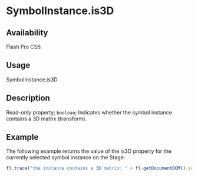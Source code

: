 # SymbolInstance.is3D

## Availability

Flash Pro CS6.

## Usage

SymbolInstance.is3D

## Description

Read-only property; `boolean`; Indicates whether the symbol instance contains a 3D matrix (transform).

## Example

The following example returns the value of the is3D property for the currently selected symbol instance on the Stage:

```javascript
fl.trace("the instance contains a 3D matrix: " + fl.getDocumentDOM().selection[0].is3D);
```
